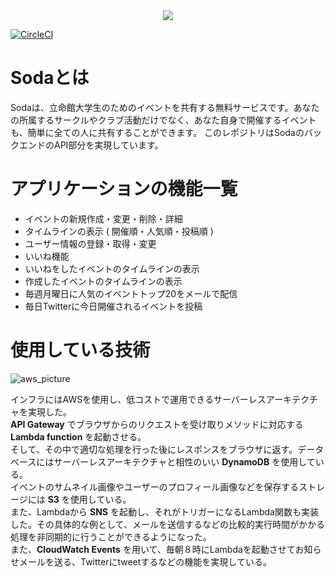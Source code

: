 <div align="center">
<img src="https://s3-ap-northeast-1.amazonaws.com/soda-image/soda.png">
</div>

[![CircleCI](https://circleci.com/gh/amachi0/Soda-Serverless-Framwork/tree/master.svg?style=svg&circle-token=ce8c77ea8b879a3bb0510605f97654ead78d50be)](https://circleci.com/gh/amachi0/Soda-Serverless-Framwork/tree/master)

# Sodaとは
Sodaは、立命館大学生のためのイベントを共有する無料サービスです。あなたの所属するサークルやクラブ活動だけでなく、あなた自身で開催するイベントも、簡単に全ての人に共有することができます。
このレポジトリはSodaのバックエンドのAPI部分を実現しています。

# アプリケーションの機能一覧
- イベントの新規作成・変更・削除・詳細
- タイムラインの表示 ( 開催順・人気順・投稿順 )
- ユーザー情報の登録・取得・変更
- いいね機能
- いいねをしたイベントのタイムラインの表示
- 作成したイベントのタイムラインの表示 
- 毎週月曜日に人気のイベントトップ20をメールで配信
- 毎日Twitterに今日開催されるイベントを投稿

# 使用している技術
![aws_picture](https://user-images.githubusercontent.com/40754926/55887220-16870b00-5be8-11e9-8e7d-a11c959d1bf2.png)

インフラにはAWSを使用し、低コストで運用できるサーバーレスアーキテクチャを実現した。  
__API Gateway__ でブラウザからのリクエストを受け取りメソッドに対応する __Lambda function__ を起動させる。  
そして、その中で適切な処理を行った後にレスポンスをブラウザに返す。データベースにはサーバーレスアーキテクチャと相性のいい __DynamoDB__ を使用している。  
イベントのサムネイル画像やユーザーのプロフィール画像などを保存するストレージには __S3__ を使用している。  
また、Lambdaから __SNS__ を起動し、それがトリガーになるLambda関数も実装した。その具体的な例として、メールを送信するなどの比較的実行時間がかかる処理を非同期的に行うことができるようになった。  
また、__CloudWatch Events__ を用いて、毎朝８時にLambdaを起動させてお知らせメールを送る、Twitterにtweetするなどの機能を実現している。